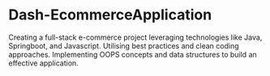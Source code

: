 # Dash-EcommerceApplication

Creating a full-stack e-commerce project leveraging technologies like Java, Springboot, and Javascript. 
Utilising best practices and clean coding approaches. 
Implementing OOPS concepts and data structures to build an effective application.
